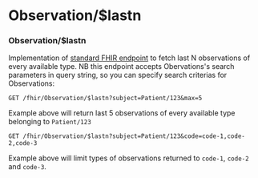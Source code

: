 # Observation/$lastn

### Observation/$lastn

Implementation of [standard FHIR endpoint](https://www.hl7.org/fhir/observation-operations.html#10.1.20.2) to fetch last N observations of every available type. NB this endpoint accepts Obervations's search parameters in query string, so you can specify search criterias for Observations:

```text
GET /fhir/Observation/$lastn?subject=Patient/123&max=5
```

Example above will return last 5 observations of every available type belonging to `Patient/123`

```text
GET /fhir/Observation/$lastn?subject=Patient/123&code=code-1,code-2,code-3
```

Example above will limit types of observations returned to `code-1`, `code-2` and `code-3`.

